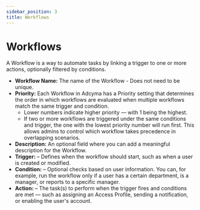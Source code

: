 ```yaml
---
sidebar_position: 3
title: Workflows
---
```


# Workflows
A Workflow is a way to automate tasks by linking a trigger to one or more actions, optionally filtered by conditions.
* **Workflow Name:** The name of the Workflow - Does not need to be unique.
* **Priority:** Each Workflow in Adcyma has a Priority setting that determines the order in which workflows are evaluated when multiple workflows match the same trigger and condition.
    - Lower numbers indicate higher priority — with 1 being the highest.
    - If two or more workflows are triggered under the same conditions and trigger, the one with the lowest priority number will run first. This allows admins to control which workflow takes precedence in overlapping scenarios.
* **Description:** An optional field where you can add a meaningful description for the Workflow.
* **Trigger:** – Defines when the workflow should start, such as when a user is created or modified.
* **Condition:** – Optional checks based on user information. You can, for example, run the workflow only if a user has a certain department, is a manager, or reports to a specific manager.
* **Action:** – The task(s) to perform when the trigger fires and conditions are met — such as assigning an Access Profile, sending a notification, or enabling the user's account.